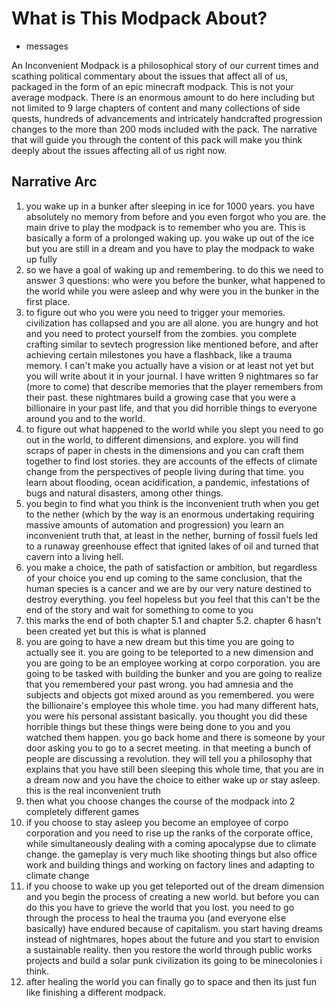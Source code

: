 # What is This Modpack About?

- messages

An Inconvenient Modpack is a philosophical story of our current times and scathing political commentary about the issues that affect all of us, packaged in the form of an epic minecraft modpack. This is not your average modpack. There is an enormous amount to do here including but not limited to 9 large chapters of content and many collections of side quests, hundreds of advancements and intricately handcrafted progression changes to the more than 200 mods included with the pack. The narrative that will guide you through the content of this pack will make you think deeply about the issues affecting all of us right now.

## Narrative Arc

1. you wake up in a bunker after sleeping in ice for 1000 years. you have absolutely no memory from before and you even forgot who you are. the main drive to play the modpack is to remember who you are. This is basically a form of a prolonged waking up. you wake up out of the ice but you are still in a dream and you have to play the modpack to wake up fully
2. so we have a goal of waking up and remembering. to do this we need to answer 3 questions: who were you before the bunker, what happened to the world while you were asleep and why were you in the bunker in the first place.
3. to figure out who you were you need to trigger your memories. civilization has collapsed and you are all alone. you are hungry and hot and you need to protect yourself from the zombies. you complete crafting similar to sevtech progression like mentioned before, and after achieving certain milestones you have a flashback, like a trauma memory. I can't make you actually have a vision or at least not yet but you will write about it in your journal. I have written 9 nightmares so far (more to come) that describe memories that the player remembers from their past. these nightmares build a growing case that you were a billionaire in your past life, and that you did horrible things to everyone around you and to the world.
4. to figure out what happened to the world while you slept you need to go out in the world, to different dimensions, and explore. you will find scraps of paper in chests in the dimensions and you can craft them together to find lost stories. they are accounts of the effects of climate change from the perspectives of people living during that time. you learn about flooding, ocean acidification, a pandemic, infestations of bugs and natural disasters, among other things.
5. you begin to find what you think is the inconvenient truth when you get to the nether (which by the way is an enormous undertaking requiring massive amounts of automation and progression) you learn an inconvenient truth that, at least in the nether, burning of fossil fuels led to a runaway greenhouse effect that ignited lakes of oil and turned that cavern into a living hell.
6. you make a choice, the path of satisfaction or ambition, but regardless of your choice you end up coming to the same conclusion, that the human species is a cancer and we are by our very nature destined to destroy everything. you feel hopeless but you feel that this can't be the end of the story and wait for something to come to you
7. this marks the end of both chapter 5.1 and chapter 5.2. chapter 6 hasn't been created yet but this is what is planned
8. you are going to have a new dream but this time you are going to actually see it. you are going to be teleported to a new dimension and you are going to be an employee working at corpo corporation. you are going to be tasked with building the bunker and you are going to realize that you remembered your past wrong. you had amnesia and the subjects and objects got mixed around as you remembered. you were the billionaire's employee this whole time. you had many different hats, you were his personal assistant basically. you thought you did these horrible things but these things were being done to you and you watched them happen. you go back home and there is someone by your door asking you to go to a secret meeting. in that meeting a bunch of people are discussing a revolution. they will tell you a philosophy that explains that you have still been sleeping this whole time, that you are in a dream now and you have the choice to either wake up or stay asleep. this is the real inconvenient truth
9. then what you choose changes the course of the modpack into 2 completely different games
10. if you choose to stay asleep you become an employee of corpo corporation and you need to rise up the ranks of the corporate office, while simultaneously dealing with a coming apocalypse due to climate change. the gameplay is very much like shooting things but also office work and building things and working on factory lines and adapting to climate change
11. if you choose to wake up you get teleported out of the dream dimension and you begin the process of creating a new world. but before you can do this you have to grieve the world that you lost. you need to go through the process to heal the trauma you (and everyone else basically) have endured because of capitalism. you start having dreams instead of nightmares, hopes about the future and you start to envision a sustainable reality. then you restore the world through public works projects and build a solar punk civilization its going to be minecolonies i think.
12. after healing the world you can finally go to space and then its just fun like finishing a different modpack.
